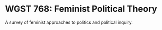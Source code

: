 # WGST 768: Feminist Political Theory

A survey of feminist approaches to politics and political inquiry.